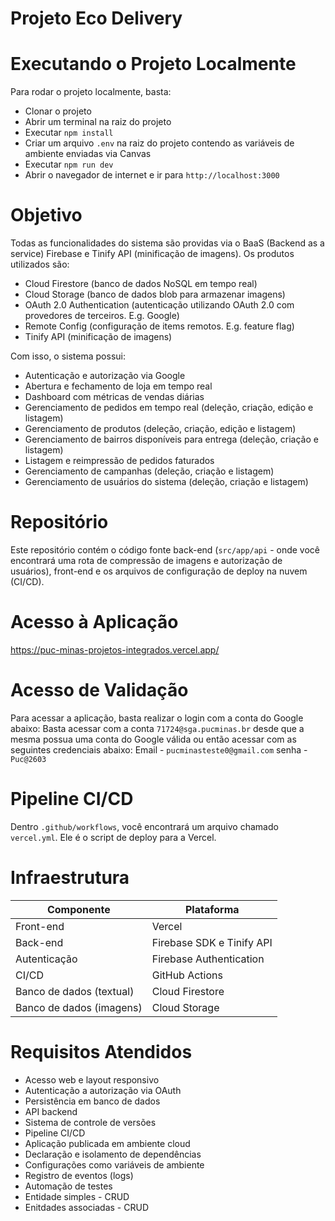 # Projeto Eco Delivery

# Executando o Projeto Localmente

Para rodar o projeto localmente, basta:

- Clonar o projeto
- Abrir um terminal na raiz do projeto
- Executar `npm install`
- Criar um arquivo `.env` na raiz do projeto contendo as variáveis de ambiente enviadas via Canvas
- Executar `npm run dev`
- Abrir o navegador de internet e ir para `http://localhost:3000`

# Objetivo

Todas as funcionalidades do sistema são providas via o BaaS (Backend as a service) Firebase e Tinify API (minificação de imagens).
Os produtos utilizados são:

- Cloud Firestore (banco de dados NoSQL em tempo real)
- Cloud Storage (banco de dados blob para armazenar imagens)
- OAuth 2.0 Authentication (autenticação utilizando OAuth 2.0 com provedores de terceiros. E.g. Google)
- Remote Config (configuração de items remotos. E.g. feature flag)
- Tinify API (minificação de imagens)

Com isso, o sistema possui:

- Autenticação e autorização via Google
- Abertura e fechamento de loja em tempo real
- Dashboard com métricas de vendas diárias
- Gerenciamento de pedidos em tempo real (deleção, criação, edição e listagem)
- Gerenciamento de produtos (deleção, criação, edição e listagem)
- Gerenciamento de bairros disponíveis para entrega (deleção, criação e listagem)
- Listagem e reimpressão de pedidos faturados
- Gerenciamento de campanhas (deleção, criação e listagem)
- Gerenciamento de usuários do sistema (deleção, criação e listagem)

# Repositório

Este repositório contém o código fonte back-end (`src/app/api` - onde você encontrará uma rota de compressão de imagens e autorização de usuários), front-end e os arquivos de configuração de deploy na nuvem (CI/CD).

# Acesso à Aplicação

https://puc-minas-projetos-integrados.vercel.app/

# Acesso de Validação

Para acessar a aplicação, basta realizar o login com a conta do Google abaixo:
Basta acessar com a conta `71724@sga.pucminas.br` desde que a mesma possua uma conta do Google válida ou então acessar com as seguintes credenciais abaixo:
Email - `pucminasteste0@gmail.com`
senha - `Puc@2603`

# Pipeline CI/CD

Dentro `.github/workflows`, você encontrará um arquivo chamado `vercel.yml`. Ele é o script de deploy para a Vercel.

# Infraestrutura

| Componente               | Plataforma                |
| ------------------------ | ------------------------- |
| Front-end                | Vercel                    |
| Back-end                 | Firebase SDK e Tinify API |
| Autenticação             | Firebase Authentication   |
| CI/CD                    | GitHub Actions            |
| Banco de dados (textual) | Cloud Firestore           |
| Banco de dados (imagens) | Cloud Storage             |

# Requisitos Atendidos

- Acesso web e layout responsivo
- Autenticação a autorização via OAuth
- Persistência em banco de dados
- API backend
- Sistema de controle de versões
- Pipeline CI/CD
- Aplicação publicada em ambiente cloud
- Declaração e isolamento de dependências
- Configurações como variáveis de ambiente
- Registro de eventos (logs)
- Automação de testes
- Entidade simples - CRUD
- Enitdades associadas - CRUD
